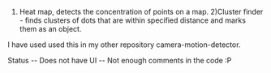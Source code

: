 1) Heat map, detects the concentration of points on a map. 
2)Cluster finder - finds clusters of dots that are within specified distance and marks them as an object.

I have used used this in my other repository camera-motion-detector.

Status
-- Does not have UI
-- Not enough comments in the code :P
